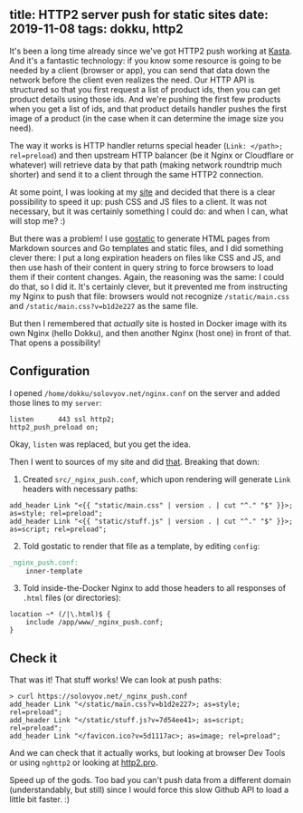 title: HTTP2 server push for static sites
date: 2019-11-08
tags: dokku, http2
----

It's been a long time already since we've got HTTP2 push working at [Kasta](https://kasta.ua). And it's a fantastic technology: if you know some resource is going to be needed by a client (browser or app), you can send that data down the network before the client even realizes the need. Our HTTP API is structured so that you first request a list of product ids, then you can get product details using those ids. And we're pushing the first few products when you get a list of ids, and that product details handler pushes the first image of a product (in the case when it can determine the image size you need).

The way it works is HTTP handler returns special header (`Link: </path>; rel=preload`) and then upstream HTTP balancer (be it Nginx or Cloudflare or whatever) will retrieve data by that path (making network roundtrip much shorter) and send it to a client through the same HTTP2 connection.

At some point, I was looking at my [site](/) and decided that there is a clear possibility to speed it up: push CSS and JS files to a client. It was not necessary, but it was certainly something I could do: and when I can, what will stop me? :)

But there was a problem! I use [gostatic](https://github.com/piranha/gostatic) to generate HTML pages from Markdown sources and Go templates and static files, and I did something clever there: I put a long expiration headers on files like CSS and JS, and then use hash of their content in query string to force browsers to load them if their content changes. Again, the reasoning was the same: I could do that, so I did it. It's certainly clever, but it prevented me from instructing my Nginx to push that file: browsers would not recognize `/static/main.css` and `/static/main.css?v=b1d2e227` as the same file.

But then I remembered that *actually* site is hosted in Docker image with its own Nginx (hello Dokku), and then another Nginx (host one) in front of that. That opens a possibility!

## Configuration

I opened `/home/dokku/solovyov.net/nginx.conf` on the server and added those lines to my `server`:

```nginx
listen      443 ssl http2;
http2_push_preload on;
```

Okay, `listen` was replaced, but you get the idea.

Then I went to sources of my site and did [that](https://github.com/piranha/solovyov.net/commit/ecb6c1ec7d830240a2d6ea8950340f88266f0354). Breaking that down:

1) Created `src/_nginx_push.conf`, which upon rendering will generate `Link` headers with necessary paths:

```nginx
add_header Link "<{{ "static/main.css" | version . | cut "^." "$" }}>; as=style; rel=preload";
add_header Link "<{{ "static/stuff.js" | version . | cut "^." "$" }}>; as=script; rel=preload";
```

2) Told gostatic to render that file as a template, by editing `config`:

```makefile
_nginx_push.conf:
	inner-template
```

3) Told inside-the-Docker Nginx to add those headers to all responses of `.html` files (or directories):

```nginx
location ~* (/|\.html)$ {
    include /app/www/_nginx_push.conf;
}
```

## Check it

That was it! That stuff works! We can look at push paths:

```nginx
> curl https://solovyov.net/_nginx_push.conf
add_header Link "</static/main.css?v=b1d2e227>; as=style; rel=preload";
add_header Link "</static/stuff.js?v=7d54ee41>; as=script; rel=preload";
add_header Link "</favicon.ico?v=5d1117ac>; as=image; rel=preload";
```

And we can check that it actually works, but looking at browser Dev Tools or using `nghttp2` or looking at [http2.pro](https://http2.pro/check?url=https%3A//solovyov.net/).

Speed up of the gods. Too bad you can't push data from a different domain (understandably, but still) since I would force this slow Github API to load a little bit faster. :)
